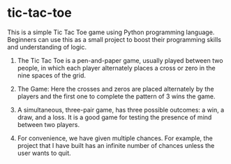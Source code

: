 # tic-tac-toe
This is a simple Tic Tac Toe game using Python programming language. Beginners can use this as a small project to boost their programming skills and understanding of logic.
1.	The Tic Tac Toe is a pen-and-paper game, usually played between two people, in which each player alternately places a cross or zero in the nine spaces of the grid. 

2.	The Game: Here the crosses and zeros are placed alternately by the players and the first one to complete the pattern of 3 wins the game.

3.	A simultaneous, three-pair game, has three possible outcomes: a win, a draw, and a loss. It is a good game for testing the presence of mind between two players.

4.	For convenience, we have given multiple chances. For example, the project that I have built has an infinite number of chances unless the user wants to quit.
